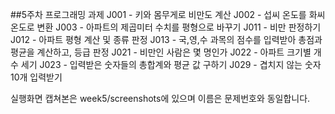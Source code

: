 ##5주차 프로그래밍 과제
J001 - 키와 몸무게로 비만도 계산
J002 - 섭씨 온도를 화씨 온도로 변환
J003 - 아파트의 제곱미터 수치를 평형으로 바꾸기
J011 - 비만 판정하기
J012 - 아파트 평형 계산 및 종류 판정
J013 - 국,영,수 과목의 점수를 입력받아 총점과 평균을 계산하고, 등급 판정
J021 - 비만인 사람은 몇 명인가
J022 - 아파트 크기별 개수 세기
J023 - 입력받은 숫자들의 총합계와 평균 값 구하기
J029 - 겹치지 않는 숫자 10개 입력받기

실행화면 캡쳐본은 week5/screenshots에 있으며 이름은 문제번호와 동일합니다.